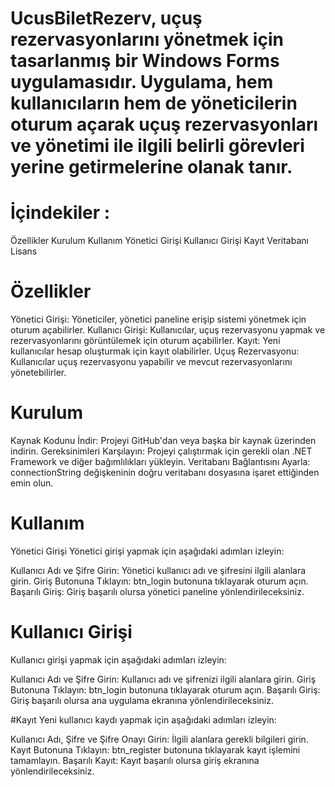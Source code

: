 # UcusBiletRezerv, uçuş rezervasyonlarını yönetmek için tasarlanmış bir Windows Forms uygulamasıdır. Uygulama, hem kullanıcıların hem de yöneticilerin oturum açarak uçuş rezervasyonları ve yönetimi ile ilgili belirli görevleri yerine getirmelerine olanak tanır.

# İçindekiler :
Özellikler
Kurulum
Kullanım
Yönetici Girişi
Kullanıcı Girişi
Kayıt
Veritabanı
Lisans

# Özellikler
Yönetici Girişi: Yöneticiler, yönetici paneline erişip sistemi yönetmek için oturum açabilirler.
Kullanıcı Girişi: Kullanıcılar, uçuş rezervasyonu yapmak ve rezervasyonlarını görüntülemek için oturum açabilirler.
Kayıt: Yeni kullanıcılar hesap oluşturmak için kayıt olabilirler.
Uçuş Rezervasyonu: Kullanıcılar uçuş rezervasyonu yapabilir ve mevcut rezervasyonlarını yönetebilirler.

# Kurulum
Kaynak Kodunu İndir: Projeyi GitHub'dan veya başka bir kaynak üzerinden indirin.
Gereksinimleri Karşılayın: Projeyi çalıştırmak için gerekli olan .NET Framework ve diğer bağımlılıkları yükleyin.
Veritabanı Bağlantısını Ayarla: connectionString değişkeninin doğru veritabanı dosyasına işaret ettiğinden emin olun.

# Kullanım
Yönetici Girişi
Yönetici girişi yapmak için aşağıdaki adımları izleyin:

Kullanıcı Adı ve Şifre Girin: Yönetici kullanıcı adı ve şifresini ilgili alanlara girin.
Giriş Butonuna Tıklayın: btn_login butonuna tıklayarak oturum açın.
Başarılı Giriş: Giriş başarılı olursa yönetici paneline yönlendirileceksiniz.
# Kullanıcı Girişi
Kullanıcı girişi yapmak için aşağıdaki adımları izleyin:

Kullanıcı Adı ve Şifre Girin: Kullanıcı adı ve şifrenizi ilgili alanlara girin.
Giriş Butonuna Tıklayın: btn_login butonuna tıklayarak oturum açın.
Başarılı Giriş: Giriş başarılı olursa ana uygulama ekranına yönlendirileceksiniz.

#Kayıt
Yeni kullanıcı kaydı yapmak için aşağıdaki adımları izleyin:

Kullanıcı Adı, Şifre ve Şifre Onayı Girin: İlgili alanlara gerekli bilgileri girin.
Kayıt Butonuna Tıklayın: btn_register butonuna tıklayarak kayıt işlemini tamamlayın.
Başarılı Kayıt: Kayıt başarılı olursa giriş ekranına yönlendirileceksiniz.
